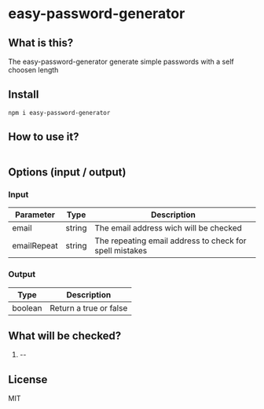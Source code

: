 # easy-password-generator

## What is this?

The easy-password-generator generate simple passwords with a self choosen length

## Install

```
npm i easy-password-generator
```

## How to use it?

```

```

## Options (input / output)

### Input

| Parameter   | Type   | Description                                             |
| ----------- | ------ | ------------------------------------------------------- |
| email       | string | The email address wich will be checked                  |
| emailRepeat | string | The repeating email address to check for spell mistakes |

### Output

| Type    | Description            |
| ------- | ---------------------- |
| boolean | Return a true or false |

## What will be checked?

1. --

## License

MIT
